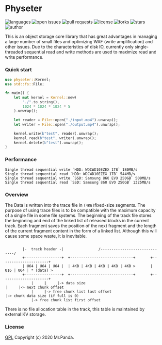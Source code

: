 # Physeter

![languages](https://img.shields.io/github/languages/top/quasipaa/Physeter)
![open issues](https://img.shields.io/github/issues/quasipaa/Physeter)
![pull requests](https://img.shields.io/github/issues-pr/quasipaa/Physeter)
![license](https://img.shields.io/github/license/quasipaa/Physeter)
![forks](https://img.shields.io/github/forks/quasipaa/Physeter)
![stars](https://img.shields.io/github/stars/quasipaa/Physeter)
![author](https://img.shields.io/badge/author-Mr.Panda-read)

This is an object storage core library that has great advantages in managing a large number of small files and optimizing WAF (write amplification) and other issues. Due to the characteristics of disk IO, currently only single-threaded sequential read and write methods are used to maximize read and write performance.


### Quick start

```rust
use physeter::Kernel;
use std::fs::File;

fn main() {
    let mut kernel = Kernel::new(
        "./".to_string(), 
        1024 * 1024 * 1024 * 5
    ).unwrap();
    
    let reader = File::open("./input.mp4").unwrap();
    let writer = File::open("./output.mp4").unwrap();
    
    kernel.write(b"test", reader).unwrap();
    kernel.read(b"test", writer).unwrap();
    kernel.delete(b"test").unwrap();
}
```


### Performance
```
Single thread sequential write `HDD: WDCWD10EZEX 1TB` 180MB/s  
Single thread sequential read `HDD: WDCWD10EZEX 1TB` 544MB/s
Single thread sequential write `SSD: Samsung 860 EVO 250GB` 508MB/s  
Single thread sequential read `SSD: Samsung 860 EVO 250GB` 1325MB/s
```


### Overview

The Data is written into the trace file in `(4KB)`fixed-size segments. The purpose of using trace files is to be compatible with the maximum capacity of a single file in some file systems. The beginning of the track file stores the beginning and end of the linked list of released blocks in the current track. Each fragment saves the position of the next fragment and the length of the current fragment content in the form of a linked list. Although this will cause some space waste, it is inevitable.

```
    
        |-  track header -|                /------------------------------/
        +-----------------+  +-----------------------------+       +----------------------+
        | U64 | U64 | U64 |  | 4KB | 4KB | 4KB | 4KB | 4KB >       | U16 | U64 | * (data) >
        +-----------------+  +-----------------------------+       +----------------------+
            |     |     |-> data size                                  |     |-> next chunk offset
            |     |-> free chunk list last offset                      |-> chunk data size (if full is 0)
            |-> free chunk list first offset
```

There is no file allocation table in the track, this table is maintained by external KV storage.


### License
[GPL](./LICENSE)
Copyright (c) 2020 Mr.Panda.